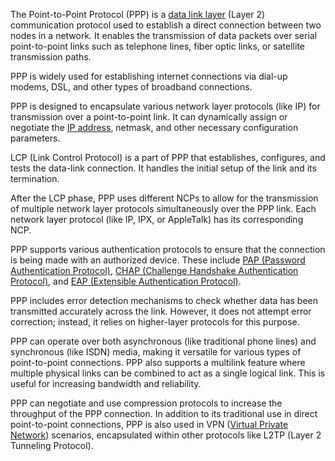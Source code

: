 The Point-to-Point Protocol (PPP) is a [data link layer](../networking/datalink.md) (Layer 2) communication protocol used to establish a direct connection between two nodes in a network. It enables the transmission of data packets over serial point-to-point links such as telephone lines, fiber optic links, or satellite transmission paths.

PPP is widely used for establishing internet connections via dial-up modems, DSL, and other types of broadband connections.

PPP is designed to encapsulate various network layer protocols (like IP) for transmission over a point-to-point link. It can dynamically assign or negotiate the [IP address](../networking/ipa.md), netmask, and other necessary configuration parameters.

LCP (Link Control Protocol) is a part of PPP that establishes, configures, and tests the data-link connection. It handles the initial setup of the link and its termination.

After the LCP phase, PPP uses different NCPs to allow for the transmission of multiple network layer protocols simultaneously over the PPP link. Each network layer protocol (like IP, IPX, or AppleTalk) has its corresponding NCP.

PPP supports various authentication protocols to ensure that the connection is being made with an authorized device. These include [PAP (Password Authentication Protocol)](../protocols/pap.md), [CHAP (Challenge Handshake Authentication Protocol)](../protocols/chap.md), and [EAP (Extensible Authentication Protocol)](../frameworks/eap.md).

PPP includes error detection mechanisms to check whether data has been transmitted accurately across the link. However, it does not attempt error correction; instead, it relies on higher-layer protocols for this purpose.

PPP can operate over both asynchronous (like traditional phone lines) and synchronous (like ISDN) media, making it versatile for various types of point-to-point connections. PPP also supports a multilink feature where multiple physical links can be combined to act as a single logical link. This is useful for increasing bandwidth and reliability.

PPP can negotiate and use compression protocols to increase the throughput of the PPP connection. In addition to its traditional use in direct point-to-point connections, PPP is also used in VPN ([Virtual Private Network](../security/vpns.md)) scenarios, encapsulated within other protocols like L2TP (Layer 2 Tunneling Protocol).
